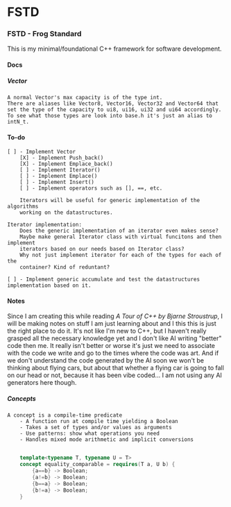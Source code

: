 # FSTD

### FSTD - Frog Standard

This is my minimal/foundational C++ framework for software development.

#### Docs

##### Vector

    A normal Vector's max capacity is of the type int.
    There are aliases like Vector8, Vector16, Vector32 and Vector64 that
    set the type of the capacity to ui8, ui16, ui32 and ui64 accordingly.
    To see what those types are look into base.h it's just an alias to intN_t.

#### To-do

    [ ] - Implement Vector
        [X] - Implement Push_back()
        [X] - Implement Emplace_back()
        [ ] - Implement Iterator()
        [ ] - Implement Emplace()
        [ ] - Implement Insert()
        [ ] - Implement operators such as [], ==, etc.

        Iterators will be useful for generic implementation of the algorithms
        working on the datastructures.

    Iterator implementation:
        Does the generic implementation of an iterator even makes sense?
        Maybe make general Iterator class with virtual funcitons and then implement
        iterators based on our needs based on Iterator class?
        Why not just implement iterator for each of the types for each of the
        container? Kind of reduntant?

    [ ] - Implement generic accumulate and test the datastructures implementation based on it.

#### Notes

Since I am creating this while reading _A Tour of C++ by Bjarne Stroustrup_,
I will be making notes on stuff I am just learning about and I this this is
just the right place to do it. It's not like I'm new to C++, but I haven't
really grasped all the necessary knowledge yet and I don't like AI writing
"better" code then me. It really isn't better or worse it's just we need to
associate with the code we write and go to the times where the code was art.
And if we don't understand the code generated by the AI soon we won't be thinking
about flying cars, but about that whether a flying car is going to fall on our head
or not, because it has been vibe coded... I am not using any AI generators here though.

##### Concepts

    A concept is a compile-time predicate
        - A function run at compile time yielding a Boolean
        - Takes a set of types and/or values as arguments
        - Use patterns: show what operations you need
        - Handles mixed mode arithmetic and implicit conversions

```C++

    template<typename T, typename U = T>
    concept equality_comparable = requires(T a, U b) {
        {a==b} -> Boolean;
        {a!=b} -> Boolean;
        {b==a} -> Boolean;
        {b!=a} -> Boolean;
    }

```
